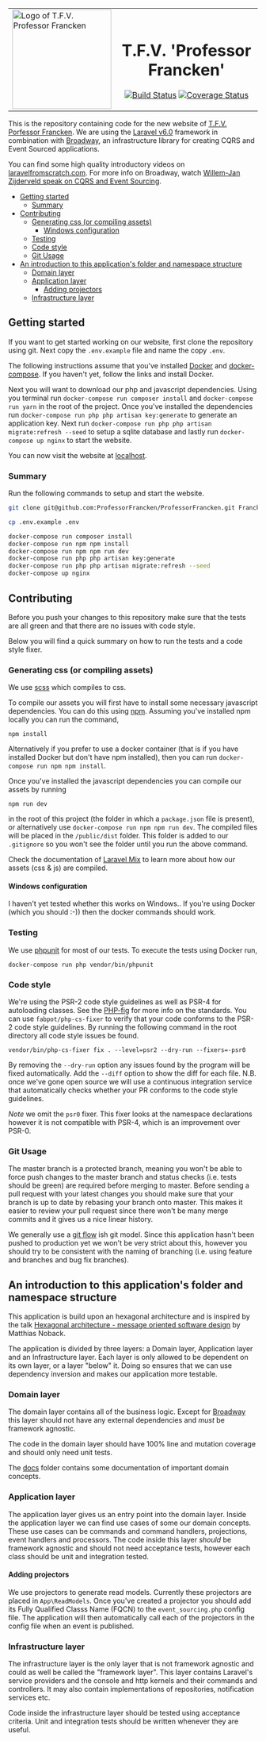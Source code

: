 |            |            |
| ------------- |:-------------:|
| <a href="https://professorfrancken.nl"><img width="200px" alt="Logo of T.F.V. Professor Francken" src="https://github.com/ProfessorFrancken/ProfessorFrancken/blob/master/public/images/LOGO_KAAL.png"></a> | <h1>T.F.V. 'Professor Francken'</h1> [![Build Status](http://github.scriptcie.nl/api/badges/ProfessorFrancken/ProfessorFrancken/status.svg)](http://github.scriptcie.nl/ProfessorFrancken/ProfessorFrancken) [![Coverage Status](https://coveralls.io/repos/github/ProfessorFrancken/ProfessorFrancken/badge.svg?branch=master)](https://coveralls.io/github/ProfessorFrancken/ProfessorFrancken?branch=master) |

This is the repository containing code for the new website of
[T.F.V. Porfessor Francken](http://professorfrancken.nl/).
We are using the [Laravel v6.0](http://laravel.com/docs/6.0) framework in
combination with [Broadway](http://github.com/qandidate-labs/broadway), an
infrastructure library for creating CQRS and Event Sourced applications.

You can find some high quality introductory videos on
[laravelfromscratch.com](laravelfromscratch.com).
For more info on Broadway, watch
[Willem-Jan Zijderveld speak on CQRS and Event Sourcing](https://www.youtube.com/watch?v=d1PDPsxWGqM).


- [Getting started](#getting-started)
    - [Summary](#summary)
- [Contributing](#contributing)
    - [Generating css (or compiling assets)](#generating-css-or-compiling-assets)
        - [Windows configuration](#windows-configuration)
    - [Testing](#testing)
    - [Code style](#code-style)
    - [Git Usage](#git-usage)
- [An introduction to this application's folder and namespace structure](#an-introduction-to-this-applications-folder-and-namespace-structure)
    - [Domain layer](#domain-layer)
    - [Application layer](#application-layer)
        - [Adding projectors](#adding-projectors)
    - [Infrastructure layer](#infrastructure-layer)

## Getting started

If you want to get started working on our website, first clone the repository
using git. Next copy the `.env.example` file and name the copy `.env`.

The following instructions assume that you've
installed [Docker](https://www.docker.com/products/docker#/linux)
and [docker-compose](https://docs.docker.com/compose/install/).
If you haven't yet, follow the links and install Docker.

Next you will want to download our php and javascript dependencies. Using you
terminal run `docker-compose run composer install` and `docker-compose run yarn`
in the root of the project.
Once you've installed the dependencies run `docker-compose run php php artisan
key:generate` to generate an application key.
Next run `docker-compose run php php artisan migrate:refresh --seed` to setup a
sqlite database and lastly run `docker-compose up nginx` to start the website.

You can now visit the website at [localhost](http://localhost).


### Summary

Run the following commands to setup and start the website.

```sh
git clone git@github.com:ProfessorFrancken/ProfessorFrancken.git Francken && cd Francken

cp .env.example .env

docker-compose run composer install
docker-compose run npm npm install
docker-compose run npm npm run dev
docker-compose run php php artisan key:generate
docker-compose run php php artisan migrate:refresh --seed
docker-compose up nginx
```

## Contributing
Before you push your changes to this repository make sure that the tests are all
green and that there are no issues with code style.

Below you will find a quick summary on how to run the tests and a code style
fixer.

### Generating css (or compiling assets)

We use [scss](http://sass-lang.com/) which compiles to css.

To compile our assets you will first have to install some necessary javascript
dependencies. You can do this using [npm](npmjs.com).
Assuming you've installed npm locally you can run the command,
```
npm install
```
Alternatively if you prefer to use a docker container (that is if you have
installed Docker but don't have npm installed), then you can run
`docker-compose run npm npm install`.


Once you've installed the javascript dependencies you can compile our assets by
running
```
npm run dev
```
in the root of this project (the folder in which a `package.json` file  is
present), or alternatively use `docker-compose run npm npm run dev`.
The compiled files will be placed in the `/public/dist` folder. This folder is
added to our `.gitignore` so you won't see the folder until you run the above
command.

Check the documentation
of [Laravel Mix](https://laravel.com/docs/5.4/mix#introduction) to learn more
about how our assets (css & js) are compiled.

#### Windows configuration

I haven't yet tested whether this works on Windows.. If you're using Docker
(which you should :-)) then the docker commands should work.

### Testing
We use [phpunit](https://phpunit.de/) for most of our tests. To execute the
tests using Docker run,
```
docker-compose run php vendor/bin/phpunit
```

### Code style
We're using the PSR-2 code style guidelines as well as PSR-4 for autoloading classes.
See the [PHP-fig](http://www.php-fig.org/psr/) for more info on the standards.
You can use `fabpot/php-cs-fixer` to verify that your code conforms to the PSR-2
code style guidelines. By running the following command in the root directory
all code style issues be found.
```
vendor/bin/php-cs-fixer fix . --level=psr2 --dry-run --fixers=-psr0
```
By removing the `--dry-run` option any issues found by the program will be fixed
automatically. Add the `--diff` option to show the diff for each file.
N.B. once we've gone open source we will use a continuous integration service
that automatically checks whether your PR conforms to the code style guidelines.

*Note* we omit the `psr0` fixer. This fixer looks at the namespace declarations
however it is not compatible with PSR-4, which is an improvement over PSR-0.

### Git Usage
The master branch is a protected branch, meaning you won't be able to force push changes to the master branch and status checks (i.e. tests should be green) are required before merging to master.
Before sending a pull request with your latest changes you should make sure that your branch is up to date by rebasing your branch onto master.
This makes it easier to review your pull request since there won't be many merge commits and it gives us a nice linear history.

We generally use a [git flow](http://nvie.com/posts/a-successful-git-branching-model/) ish git model.
Since this application hasn't been pushed to production yet we won't be very strict about this, however you should try to be consistent with the naming of branching (i.e. using feature and branches and bug fix branches).

## An introduction to this application's folder and namespace structure
This application is build upon an hexagonal architecture and is inspired by the
talk [Hexagonal architecture - message oriented software design](http://www.slideshare.net/matthiasnoback/hexagonal-architecture-messageoriented-software-design-php-benelux-2016)
by Matthias Noback.

The application is divided by three layers: a Domain layer, Application layer
and an Infrastructure layer.
Each layer is only allowed to be dependent on its own layer, or a layer "below"
it.
Doing so ensures that we can use dependency inversion and makes our application
more testable.

### Domain layer
The domain layer contains all of the business logic. Except for
[Broadway](https://github.com/qandidate-labs/broadway) this layer should not
have any external dependencies and *must* be framework agnostic.

The code in the domain layer should have 100% line and mutation coverage and
should only need unit tests.

The [docs](docs/) folder contains some documentation of important domain concepts.

### Application layer
The application layer gives us an entry point into the domain layer.
Inside the application layer we can find use cases of some our domain concepts.
These use cases can be commands and command handlers, projections, event
handlers and processors.
The code inside this layer *should* be framework agnostic and should not need
acceptance tests, however each class should be unit and integration tested.

#### Adding projectors
We use projectors to generate read models. Currently these projectors are placed
in `App\ReadModels`. Once you've created a projector you should add its Fully
Qualified Classs Name (FQCN) to the `event_sourcing.php` config file.
The application will then automatically call each of the projectors in the
config file when an event is published.

### Infrastructure layer
The infrastructure layer is the only layer that is not framework agnostic and
could as well be called the "framework layer".
This layer contains Laravel's service providers and the console and http
kernels and their commands and controllers.
It may also contain implementations of repositories, notification services etc.

Code inside the infrastructure layer should be tested using acceptance criteria.
Unit and integration tests should be written whenever they are useful.
